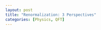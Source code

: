 ```yaml
---
layout: post
title: "Renormalization: 3 Perspectives"
categories: [Physics, QFT]
---
```


<!-- $$k\!\!\!/ = \gamma^\mu k_\mu$$ -->

